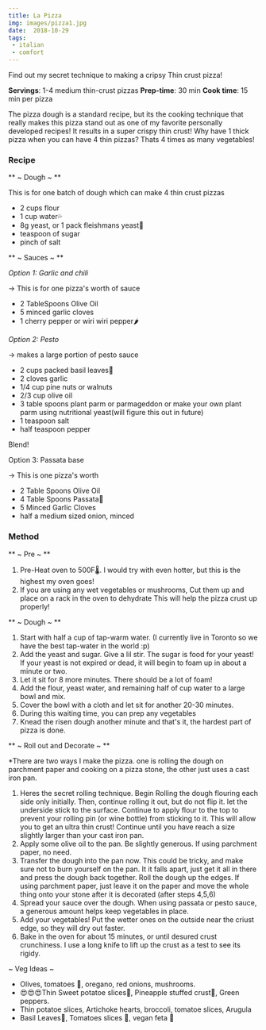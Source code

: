 ```yaml
---
title: La Pizza
img: images/pizza1.jpg
date:  2018-10-29
tags:
 - italian
 - comfort
---
```


Find out my secret technique to making a cripsy Thin crust pizza!

**Servings**: 1-4 medium thin-crust pizzas
**Prep-time**: 30 min
**Cook time**: 15 min per pizza

The pizza dough is a standard recipe, but its the cooking technique that really makes this pizza stand out as one of my favorite personally developed recipes! It results in a super crispy thin crust! Why have 1 thick pizza when you can have 4 thin pizzas? Thats 4 times as many vegetables!

### Recipe

** ~ Dough ~ **

This is for one batch of dough which can make 4 thin crust pizzas
- 2 cups flour
- 1 cup water💦
- 8g yeast, or 1 pack fleishmans yeast🍞
- teaspoon of sugar
- pinch of salt

** ~ Sauces ~ **

*Option 1: Garlic and chili*

-> This is for one pizza's worth of sauce

- 2 TableSpoons Olive Oil
- 5 minced garlic cloves
- 1 cherry pepper or wiri wiri pepper🌶


*Option 2: Pesto*

-> makes a large portion of pesto sauce

- 2 cups packed basil leaves🍃
- 2 cloves garlic
- 1/4 cup pine nuts or walnuts
- 2/3 cup olive oil
- 3 table spoons plant parm or parmageddon or make your own plant parm using nutritional yeast(will figure this out in future)
- 1 teaspoon salt
- half teaspoon pepper

Blend!

Option 3: Passata base

-> This is one pizza's worth
- 2 Table Spoons Olive Oil
- 4 Table Spoons Passata🥫
- 5 Minced Garlic Cloves
- half a medium sized onion, minced

### Method

** ~ Pre ~ **

1. Pre-Heat oven to 500F🌡. I would try with even hotter, but this is the highest my oven goes!
2. If you are using any wet vegetables or mushrooms, Cut them up and place on a rack in the oven to dehydrate
This will help the pizza crust up properly!

** ~ Dough ~ **

1. Start with half a cup of tap-warm water. (I currently live in Toronto so we have the best tap-water in the world :p)
2. Add the yeast and sugar. Give a lil stir. The sugar is food for your yeast! If your yeast is not expired or dead, it will begin to foam up in about a minute or two.
3. Let it sit for 8 more minutes. There should be a lot of foam!
4. Add the flour, yeast water, and remaining half of cup water to a large bowl and mix.
5. Cover the bowl with a cloth and let sit for another 20-30 minutes.
6. During this waiting time, you can prep any vegetables
7. Knead the risen dough another minute and that's it, the hardest part of pizza is done.

** ~ Roll out and Decorate ~ **

*There are two ways I make the pizza. one is rolling the dough on parchment paper and cooking on a pizza stone, the other just uses a cast iron pan.
1. Heres the secret rolling technique. Begin Rolling the dough flouring each side only initially. Then, continue rolling it out, but do not flip it. let the underside stick to the surface. Continue to apply flour to the top to prevent your rolling pin (or wine bottle) from sticking to it. This will allow you to get an ultra thin crust! Continue until you have reach a size slightly larger than your cast iron pan.
2. Apply some olive oil to the pan. Be slightly generous. If using parchment paper, no need.
3. Transfer the dough into the pan now. This could be tricky, and make sure not to burn yourself on the pan. It it falls apart, just get it all in there and press the dough back together. Roll the dough up the edges. If using parchment paper, just leave it on the paper and move the whole thing onto your stone after it is decorated (after steps 4,5,6)
4. Spread your sauce over the dough. When using passata or pesto sauce, a generous amount helps keep vegetables in place.
5. Add your vegetables! Put the wetter ones on the outside near the criust edge, so they will dry out faster. 
6. Bake in the oven for about 15 minutes, or until desured crust crunchiness. I use a long knife to lift up the crust as a test to see its rigidy.

~ Veg Ideas ~

- Olives, tomatoes 🍅, oregano, red onions, mushrooms.
- 😍😍😍Thin Sweet potatoe slices🍠, Pineapple stuffed crust🍍, Green peppers.
- Thin potatoe slices, Artichoke hearts, broccoli, tomatoe slices, Arugula
- Basil Leaves🍃, Tomatoes slices 🍅, vegan feta 🧀


